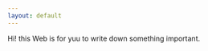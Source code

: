 ```yaml
---
layout: default
---
```


<div class="lead pretty-links home-background">


  Hi! this Web is for yuu to write down something important. 












  
</div>
